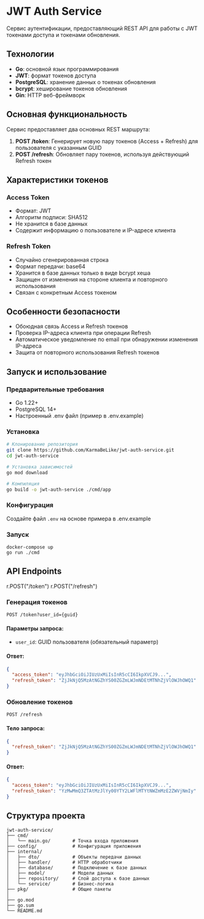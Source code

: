 # JWT Auth Service

Сервис аутентификации, предоставляющий REST API для работы с JWT токенами доступа и токенами обновления.

## Технологии

- **Go**: основной язык программирования
- **JWT**: формат токенов доступа
- **PostgreSQL**: хранение данных о токенах обновления
- **bcrypt**: хеширование токенов обновления
- **Gin**: HTTP веб-фреймворк

## Основная функциональность

Сервис предоставляет два основных REST маршрута:

1. **POST /token**: Генерирует новую пару токенов (Access + Refresh) для пользователя с указанным GUID
2. **POST /refresh**: Обновляет пару токенов, используя действующий Refresh токен

## Характеристики токенов

### Access Token

- Формат: JWT
- Алгоритм подписи: SHA512
- Не хранится в базе данных
- Содержит информацию о пользователе и IP-адресе клиента

### Refresh Token

- Случайно сгенерированная строка
- Формат передачи: base64
- Хранится в базе данных только в виде bcrypt хеша
- Защищен от изменения на стороне клиента и повторного использования
- Связан с конкретным Access токеном

## Особенности безопасности

- Обоюдная связь Access и Refresh токенов
- Проверка IP-адреса клиента при операции Refresh
- Автоматическое уведомление по email при обнаружении изменения IP-адреса
- Защита от повторного использования Refresh токенов

## Запуск и использование

### Предварительные требования

- Go 1.22+
- PostgreSQL 14+
- Настроенный .env файл (пример в .env.example)

### Установка

```bash
# Клонирование репозитория
git clone https://github.com/KarmaBeLike/jwt-auth-service.git
cd jwt-auth-service

# Установка зависимостей
go mod download

# Компиляция
go build -o jwt-auth-service ./cmd/app
```

### Конфигурация

Создайте файл `.env` на основе примера в .env.example

### Запуск

```
docker-compose up
go run ./cmd
```

## API Endpoints

r.POST("/token")
r.POST("/refresh")

### Генерация токенов

```
POST /token?user_id={guid}
```

#### Параметры запроса:
- `user_id`: GUID пользователя (обязательный параметр)

#### Ответ:
```json
{
  "access_token": "eyJhbGciOiJIUzUxMiIsInR5cCI6IkpXVCJ9...",
  "refresh_token": "ZjJkNjQ5MzAtNGZhYS00ZGZmLWJmNDEtMTNhZjVlOWJhOWQ1"
}
```

### Обновление токенов

```
POST /refresh
```

#### Тело запроса:
```json
{
  "refresh_token": "ZjJkNjQ5MzAtNGZhYS00ZGZmLWJmNDEtMTNhZjVlOWJhOWQ1"
}
```

#### Ответ:
```json
{
  "access_token": "eyJhbGciOiJIUzUxMiIsInR5cCI6IkpXVCJ9...",
  "refresh_token": "YzMwMmQ3ZTAtMzJlYy00YTY2LWFlMTYtNWZmMzE2ZWVjNmIy"
}
```

## Структура проекта

```
jwt-auth-service/
├── cmd/
│   └── main.go/        # Точка входа приложения
├── config/             # Конфигурация приложения
├── internal/
│   ├── dto/            # Объекты передачи данных
│   ├── handler/        # HTTP обработчики
│   ├── database/       # Подключение к базе данных
│   ├── model/          # Модели данных
│   ├── repository/     # Слой доступа к базе данных
│   └── service/        # Бизнес-логика
├── pkg/                # Общие пакеты
│             
├── go.mod
├── go.sum
└── README.md
```
